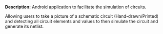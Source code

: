 **Description:** Android application to facilitate the simulation of circuits.

Allowing users to take a picture of a schematic circuit (Hand-drawn/Printed) and detecting all circuit elements and values to then simulate the circuit and generate its netlist.
